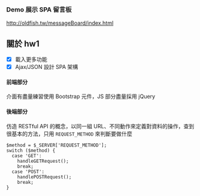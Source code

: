 ### Demo 展示 SPA 留言板
http://oldfish.tw/messageBoard/index.html

## 關於 hw1
- [x]  載入更多功能
- [x]  Ajax/JSON 設計 SPA 架構

####  前端部分
介面有盡量練習使用 Bootstrap 元件，JS 部分盡量採用 jQuery


#### 後端部分
仿造 RESTful API 的概念，以同一組 URL、不同動作來定義對資料的操作，查到很基本的方法，只用 `REQUEST_METHOD` 來判斷要做什麼

```
$method = $_SERVER['REQUEST_METHOD'];
switch ($method) {
  case 'GET':
    handleGETRequest();
    break;
  case 'POST':
    handlePOSTRequest();
    break;
}
```
